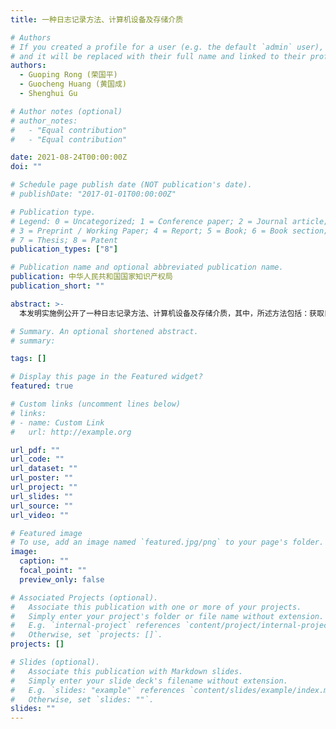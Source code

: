 ```yaml
---
title: 一种日志记录方法、计算机设备及存储介质

# Authors
# If you created a profile for a user (e.g. the default `admin` user), write the username (folder name) here
# and it will be replaced with their full name and linked to their profile.
authors:
  - Guoping Rong (荣国平)
  - Guocheng Huang (黄国成)
  - Shenghui Gu

# Author notes (optional)
# author_notes:
#   - "Equal contribution"
#   - "Equal contribution"

date: 2021-08-24T00:00:00Z
doi: ""

# Schedule page publish date (NOT publication's date).
# publishDate: "2017-01-01T00:00:00Z"

# Publication type.
# Legend: 0 = Uncategorized; 1 = Conference paper; 2 = Journal article;
# 3 = Preprint / Working Paper; 4 = Report; 5 = Book; 6 = Book section;
# 7 = Thesis; 8 = Patent
publication_types: ["8"]

# Publication name and optional abbreviated publication name.
publication: 中华人民共和国国家知识产权局
publication_short: ""

abstract: >-
  本发明实施例公开了一种日志记录方法、计算机设备及存储介质，其中，所述方法包括：获取目标代码块；从所述目标代码块中提取目标代码块特征；将所述目标代码块特征输入至预先训练好的日志决策模型中，根据所述日志决策模型的输出结果判断是否需要在所述目标代码块中插入日志记录语句；若是，则在所述目标代码块中插入日志记录语句。本发明实施例的技术方案能够可以合理、有效地进行日志记录，不仅能够减少琐碎无效的日志对系统资源的消耗，而且当系统异常时有助于软件开发人员通过合理有效的日志快速找到真正的问题。

# Summary. An optional shortened abstract.
# summary:

tags: []

# Display this page in the Featured widget?
featured: true

# Custom links (uncomment lines below)
# links:
# - name: Custom Link
#   url: http://example.org

url_pdf: ""
url_code: ""
url_dataset: ""
url_poster: ""
url_project: ""
url_slides: ""
url_source: ""
url_video: ""

# Featured image
# To use, add an image named `featured.jpg/png` to your page's folder.
image:
  caption: ""
  focal_point: ""
  preview_only: false

# Associated Projects (optional).
#   Associate this publication with one or more of your projects.
#   Simply enter your project's folder or file name without extension.
#   E.g. `internal-project` references `content/project/internal-project/index.md`.
#   Otherwise, set `projects: []`.
projects: []

# Slides (optional).
#   Associate this publication with Markdown slides.
#   Simply enter your slide deck's filename without extension.
#   E.g. `slides: "example"` references `content/slides/example/index.md`.
#   Otherwise, set `slides: ""`.
slides: ""
---
```

